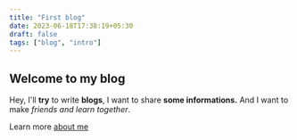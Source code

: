```yaml
---
title: "First blog"
date: 2023-06-18T17:38:19+05:30
draft: false
tags: ["blog", "intro"]
---
```


## Welcome to my blog

Hey, I'll **try** to write **blogs**, I want to share **some informations.** 
And I want to make *friends and learn together*.

Learn more [about me](/about/)

<!--more-->
